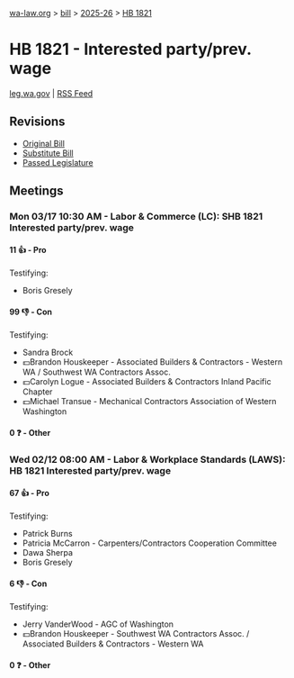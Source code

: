 [wa-law.org](/) > [bill](/bill/) > [2025-26](/bill/2025-26/) > [HB 1821](/bill/2025-26/hb/1821/)

# HB 1821 - Interested party/prev. wage
[leg.wa.gov](https://app.leg.wa.gov/billsummary?BillNumber=1821&Year=2025&Initiative=false) | [RSS Feed](./rss.xml)

## Revisions
* [Original Bill](1/)
* [Substitute Bill](S/)
* [Passed Legislature](S.PL/)

## Meetings
### Mon 03/17 10:30 AM - Labor & Commerce (LC): SHB 1821 Interested party/prev. wage
#### 11 👍 - Pro
Testifying:
* Boris Gresely

#### 99 👎 - Con
Testifying:
* Sandra Brock
* 💵Brandon Houskeeper - Associated Builders & Contractors - Western WA / Southwest WA Contractors Assoc.
* 💵Carolyn Logue - Associated Builders & Contractors Inland Pacific Chapter
* 💵Michael Transue - Mechanical Contractors Association of Western Washington

#### 0 ❓ - Other

### Wed 02/12 08:00 AM - Labor & Workplace Standards (LAWS): HB 1821 Interested party/prev. wage
#### 67 👍 - Pro
Testifying:
* Patrick Burns
* Patricia McCarron - Carpenters/Contractors Cooperation Committee
* Dawa Sherpa
* Boris Gresely

#### 6 👎 - Con
Testifying:
* Jerry VanderWood - AGC of Washington
* 💵Brandon Houskeeper - Southwest WA Contractors Assoc. / Associated Builders & Contractors - Western WA

#### 0 ❓ - Other
